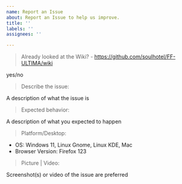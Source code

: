```yaml
---
name: Report an Issue
about: Report an Issue to help us improve.
title: ''
labels: ''
assignees: ''

---
```


> Already looked at the Wiki? - https://github.com/soulhotel/FF-ULTIMA/wiki

yes/no

> Describe the issue:

A description of what the issue is

> Expected behavior:

A description of what you expected to happen

> Platform/Desktop:

- OS: Windows 11, Linux Gnome, Linux KDE, Mac
- Browser Version: Firefox 123

> Picture | Video:

Screenshot(s) or video of the issue are preferred
